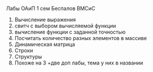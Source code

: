 Лабы ОАиП 1 сем Беспалов ВМСиС
1. Вычисление выражения 
2. свитч с выбором вычисляемой функции
3. вычисление функции с заданной точностью
4. Посчитать количество разных элементов в массиве
5. Динамическая матрица
6. Строки
7. Структуры
8. Похоже на 3
+две доп лабы, тема у них в названии